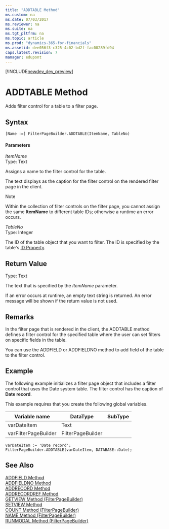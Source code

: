 ```yaml
---
title: "ADDTABLE Method"
ms.custom: na
ms.date: 07/03/2017
ms.reviewer: na
ms.suite: na
ms.tgt_pltfrm: na
ms.topic: article
ms.prod: "dynamics-365-for-financials"
ms.assetid: dee056f3-c325-4c02-bd2f-fac00289fd94
caps.latest.revision: 7
manager: edupont
---
```


[!INCLUDE[newdev_dev_preview](../includes/newdev_dev_preview.md)]

# ADDTABLE Method
Adds filter control for a table to a filter page.  

## Syntax  

```  
[Name :=] FilterPageBuilder.ADDTABLE(ItemName, TableNo)  
```  

#### Parameters  
 *ItemName*  
 Type: Text  

 Assigns a name to the filter control for the table.  

 The text displays as the caption for the filter control on the rendered filter page in the client.  

> [!NOTE]  
>  Within the collection of filter controls on the filter page, you cannot assign the same **ItemName** to different table IDs; otherwise a runtime an error occurs.  

 *TableNo*  
 Type: Integer  

 The ID of the table object that you want to filter. The ID is specified by the table's [ID Property](../properties/devenv-id-property.md).  

## Return Value  
 Type: Text  

 The text that is specified by the *ItemName* parameter.  

 If an error occurs at runtime, an empty text string is returned. An error message will be shown if the return value is not used.  

## Remarks  
 In the filter page that is rendered in the client, the ADDTABLE method defines a filter control for the specified table where the user can set filters on specific fields in the table.  

 You can use the ADDFIELD or ADDFIELDNO method to add field of the table to the filter control.  

## Example  
 The following example initializes a filter page object that includes a filter control that uses the Date system table. The filter control has the caption of **Date record**.  

 This example requires that you create the following global variables.  

|Variable name|DataType|SubType|  
|-------------------|--------------|-------------|  
|varDateItem|Text||  
|varFilterPageBuilder|FilterPageBuilder||  

```  
varDateItem := 'Date record';  
FilterPageBuilder.ADDTABLE(varDateItem, DATABASE::Date);  

```  

## See Also  
 [ADDFIELD Method](devenv-addfield-method.md)   
 [ADDFIELDNO Method](devenv-addfieldno-method.md)   
 [ADDRECORD Method](devenv-addrecord-method.md)   
 [ADDRECORDREF Method](devenv-addrecordref-method.md)   
 [GETVIEW Method \(FilterPageBuilder\)](devenv-getview-method-filterpagebuilder.md)   
 [SETVIEW Method](devenv-setview-method.md)   
 [COUNT Method \(FilterPageBuilder\)](devenv-count-method-filterpagebuilder.md)   
 [NAME Method \(FilterPageBuilder\)](devenv-name-method-filterpagebuilder.md)   
 [RUNMODAL Method \(FilterPageBuilder\)](devenv-runmodal-method-filterpagebuilder.md)
